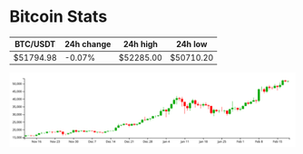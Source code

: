 # Bitcoin Stats

BTC/USDT|24h change|24h high|24h low|
|---|---|---|---|
|$51794.98|-0.07%|$52285.00|$50710.20|

<img src="./chart.svg">
